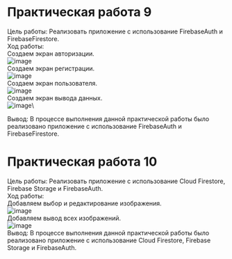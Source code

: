 # Практическая работа 9

Цель работы: Реализовать приложение с использование FirebaseAuth и FirebaseFirestore.  
Ход работы:\
Создаем экран авторизации.\
![image](https://user-images.githubusercontent.com/82903497/227999662-3109ab54-2958-46d9-9e4d-559e93995c78.png)\
Создаем экран регистрации.\
![image](https://user-images.githubusercontent.com/82903497/227999549-f0f1d876-1eab-4224-a745-d01255a41eb8.png)\
Создаем экран пользователя.\
![image](https://user-images.githubusercontent.com/82903497/227999979-ab3d6450-4261-4747-9ed8-4a0da50427d0.png)\
Создаем экран вывода данных.\
![image](https://user-images.githubusercontent.com/82903497/227999844-602c2484-2b89-490a-83fd-6decada26e49.png)\

Вывод: В процессе выполнения данной практической работы было реализовано приложение с использование FirebaseAuth и FirebaseFirestore.

# Практическая работа 10

Цель работы: Реализовать приложение с использование Cloud Firestore, Firebase Storage и FirebaseAuth.  
Ход работы:\
Добавляем выбор и редактирование изображения.\
![image](https://user-images.githubusercontent.com/82903497/227998994-ed07c048-65b9-416e-943b-d44e33ede5f0.png)\
Добавляем вывод всех изображений.\
![image](https://user-images.githubusercontent.com/82903497/228021555-10ae6c72-719a-4d00-814c-2b3719509c4b.png)\
Вывод: В процессе выполнения данной практической работы было реализовано приложение с использование Cloud Firestore, Firebase Storage и FirebaseAuth.
